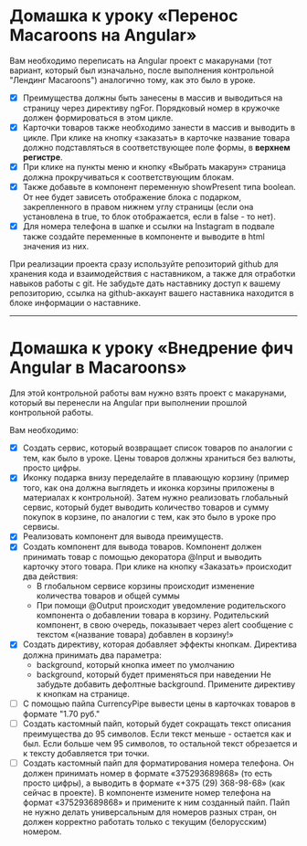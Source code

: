 # Домашка к уроку «Перенос Macaroons на Angular»

Вам необходимо переписать на Angular проект с макарунами (тот вариант, который был изначально, после выполнения контрольной "Лендинг Macaroons") аналогично тому, как это было в уроке.

- [x] Преимущества должны быть занесены в массив и выводиться на страницу через директиву ngFor. Порядковый номер в кружочке должен формироваться в этом цикле.
- [x] Карточки товаров также необходимо занести в массив и выводить в цикле. При клике на кнопку «заказать» в карточке название товара должно подставляться в соответствующее поле формы, в **верхнем регистре**.
- [x] При клике на пункты меню и кнопку «Выбрать макарун» страница должна прокручиваться к соответствующим блокам.
- [x] Также добавьте в компонент переменную showPresent типа boolean. От нее будет зависеть отображение блока с подарком, закрепленного в правом нижнем углу страницы (если она установлена в true, то блок отображается, если в false - то нет).
- [x] Для номера телефона в шапке и ссылки на Instagram в подвале также создайте переменные в компоненте и выводите в html значения из них.

При реализации проекта сразу используйте репозиторий github для хранения кода и взаимодействия с наставником, а также для отработки навыков работы с git. Не забудьте дать наставнику доступ к вашему репозиторию, ссылка на github-аккаунт вашего наставника находится в блоке информации о наставнике.
___

# Домашка к уроку «Внедрение фич Angular в Macaroons»

Для этой контрольной работы вам нужно взять проект с макарунами, который вы перенесли на Angular при выполнении прошлой контрольной работы.

Вам необходимо:

- [x] Создать сервис, который возвращает список товаров по аналогии с тем, как было в уроке. Цены товаров должны храниться без валюты, просто цифры.
- [x] Иконку подарка внизу переделайте в плавающую корзину (пример того, как она должна выглядеть и иконка корзины приложены в материалах к контрольной).
  Затем нужно реализовать глобальный сервис, который будет выводить количество товаров и сумму покупок в корзине, по аналогии с тем, как это было в уроке про сервисы.
- [x] Реализовать компонент для вывода преимуществ.
- [x] Создать компонент для вывода товаров.
Компонент должен принимать товар с помощью декоратора @Input и выводить карточку этого товара.
При клике на кнопку «Заказать» происходит два действия:
  - В глобальном сервисе корзины происходит изменение количества товаров и общей суммы
  - При помощи @Output происходит уведомление родительского компонента о добавлении товара в корзину. Родительский компонент,
    в свою очередь, показывает через alert сообщение с текстом «(название товара) добавлен в корзину!»
- [x] Создать директиву, которая добавляет эффекты кнопкам.
Директива должна принимать два параметра:
  - background, который кнопка имеет по умолчанию
  - background, который будет применяться при наведении
  Не забудьте добавить дефолтные background.
  Примените директиву к кнопкам на странице.
- [ ] С помощью пайпа CurrencyPipe вывести цены в карточках товаров в формате "1.70 руб."
- [ ] Создать кастомный пайп, который будет сокращать текст описания преимущества до 95 символов. Если текст меньше - остается как и был. Если больше чем 95 символов, то остальной текст обрезается и к тексту добавляется три точки.
- [ ] Создать кастомный пайп для форматирования номера телефона. Он должен принимать номер в формате «375293689868» (то есть просто цифры), а выводить в формате «+375 (29) 368-98-68» (как сейчас в проекте).
  В компоненте измените номер телефона на формат «375293689868» и примените к ним созданный пайп.
  Пайп не нужно делать универсальным для номеров разных стран, он должен корректно работать только с текущим (белорусским) номером.
